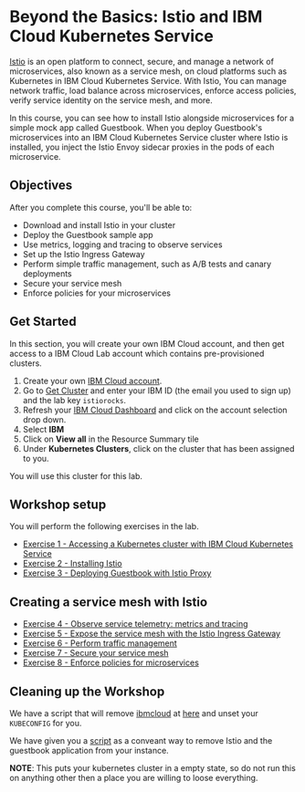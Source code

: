 # Beyond the Basics: Istio and IBM Cloud Kubernetes Service
[Istio](https://www.ibm.com/cloud/info/istio) is an open platform to connect, secure, and manage a network of microservices, also known as a service mesh, on cloud platforms such as Kubernetes in IBM Cloud Kubernetes Service. With Istio, You can manage network traffic, load balance across microservices, enforce access policies, verify service identity on the service mesh, and more.

In this course, you can see how to install Istio alongside microservices for a simple mock app called Guestbook. When you deploy Guestbook's microservices into an IBM Cloud Kubernetes Service cluster where Istio is installed, you inject the Istio Envoy sidecar proxies in the pods of each microservice.

## Objectives
After you complete this course, you'll be able to:
- Download and install Istio in your cluster
- Deploy the Guestbook sample app
- Use metrics, logging and tracing to observe services
- Set up the Istio Ingress Gateway
- Perform simple traffic management, such as A/B tests and canary deployments
- Secure your service mesh
- Enforce policies for your microservices

## Get Started
In this section, you will create your own IBM Cloud account, and then get access to a IBM Cloud Lab account which contains pre-provisioned clusters.

1. Create your own [IBM Cloud account](https://cloud.ibm.com).
2. Go to [Get Cluster](http://get-cluster.mybluemix.net) and enter your IBM ID (the email you used to sign up) and the lab key `istiorocks`.
3. Refresh your [IBM Cloud Dashboard](https://cloud.ibm.com) and click on the account selection drop down.
4. Select **IBM**
5. Click on **View all** in the Resource Summary tile
6. Under **Kubernetes Clusters**, click on the cluster that has been assigned to you.

You will use this cluster for this lab.

## Workshop setup
You will perform the following exercises in the lab.

- [Exercise 1 - Accessing a Kubernetes cluster with IBM Cloud Kubernetes Service](exercise-1/README.md)
- [Exercise 2 - Installing Istio](exercise-2/README.md)
- [Exercise 3 - Deploying Guestbook with Istio Proxy](exercise-3/README.md)

## Creating a service mesh with Istio

- [Exercise 4 - Observe service telemetry: metrics and tracing](exercise-4/README.md)
- [Exercise 5 - Expose the service mesh with the Istio Ingress Gateway](exercise-5/README.md)
- [Exercise 6 - Perform traffic management](exercise-6/README.md)
- [Exercise 7 - Secure your service mesh](exercise-7/README.md)
- [Exercise 8 - Enforce policies for microservices](exercise-8/README.md)

## Cleaning up the Workshop

We have a script that will remove [ibmcloud](https://console.bluemix.net/docs/cli/index.html#overview) at [here](cleanup/clean_your_local_machine.sh) and unset your `KUBECONFIG` for you.

We have given you a [script](cleanup/clean_your_k8s_cluster.sh) as a conveant way to remove Istio and the guestbook
application from your instance.

**NOTE**: This puts your kubernetes cluster in a empty state, so do not run this on anything other then
a place you are willing to loose everything.
